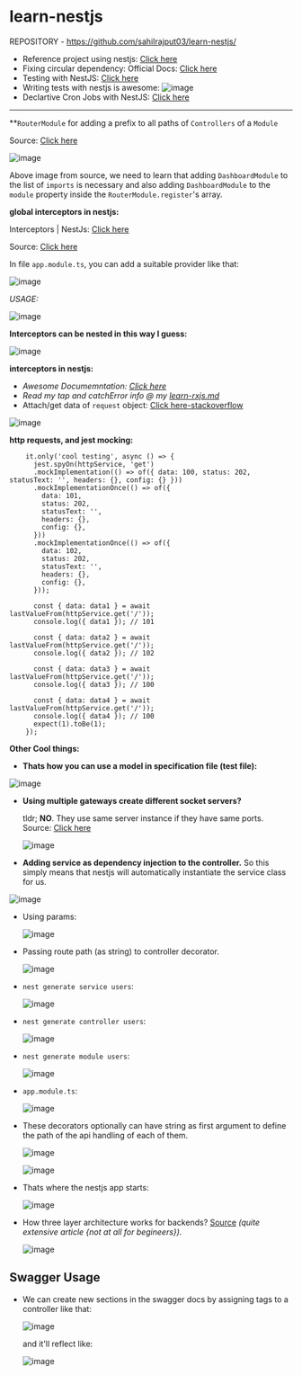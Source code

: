 # learn-nestjs

REPOSITORY - https://github.com/sahilrajput03/learn-nestjs/

- Reference project using nestjs: [Click here](https://docs.nestjs.com/fundamentals/circular-dependency)
- Fixing circular dependency: Official Docs: [Click here](https://docs.nestjs.com/fundamentals/circular-dependency)
- Testing with NestJS: [Click here](https://docs.nestjs.com/fundamentals/testing)
- Writing tests with nestjs is awesome: ![image](https://user-images.githubusercontent.com/31458531/185789321-6399c11f-e652-49fd-bf98-7e7a7217fdc1.png)
- Declartive Cron Jobs with NestJS: [Click here](https://docs.nestjs.com/techniques/task-scheduling#declarative-cron-jobs)

***

**`RouterModule` for adding a prefix to all paths of `Controllers` of a `Module`

Source: [Click here](https://docs.nestjs.com/recipes/router-module)

![image](https://user-images.githubusercontent.com/31458531/219173592-d5d497e5-dce0-4a2f-a9ef-0049b3da0964.png)

Above image from source, we need to learn that adding `DashboardModule` to the list of `imports` is necessary and also adding `DashboardModule` to the `module` property inside the `RouterModule.register`'s array.


**global interceptors in nestjs:**

Interceptors | NestJs: [Click here](https://docs.nestjs.com/interceptors)

Source: [Click here](https://stackoverflow.com/a/50528691/10012446)

In file `app.module.ts`, you can add a suitable provider like that:

![image](https://user-images.githubusercontent.com/31458531/214636096-887b864d-9f84-46c3-b4c6-97f189e68ebf.png)

*USAGE:*

![image](https://user-images.githubusercontent.com/31458531/214666762-5b4355b7-eb67-4289-91f9-26d7d5c113cf.png)

**Interceptors can be nested in this way I guess:**

![image](https://user-images.githubusercontent.com/31458531/214608033-7b3aa0b8-508b-4429-9492-c2c7ddbf6259.png)

**interceptors in nestjs:**

- *Awesome Documemntation: [Click here](https://docs.nestjs.com/interceptors)*
- *Read my tap and catchError info @ my [learn-rxjs.md](https://github.com/sahilrajput03/sahilrajput03/blob/master/learn-rxjs.md)*
- Attach/get data of `request` object: [Click here-stackoverflow](https://stackoverflow.com/questions/67672251/nestjs-interceptor-append-data-to-incoming-request-header-or-body)

![image](https://user-images.githubusercontent.com/31458531/214398502-1777a7e9-8b39-4de0-8257-2a30886a0679.png)


**http requests, and jest mocking:**

```
    it.only('cool testing', async () => {
      jest.spyOn(httpService, 'get')
      .mockImplementation(() => of({ data: 100, status: 202, statusText: '', headers: {}, config: {} }))
      .mockImplementationOnce(() => of({
        data: 101,
        status: 202,
        statusText: '',
        headers: {},
        config: {},
      }))
      .mockImplementationOnce(() => of({
        data: 102,
        status: 202,
        statusText: '',
        headers: {},
        config: {},
      }));

      const { data: data1 } = await lastValueFrom(httpService.get('/'));
      console.log({ data1 }); // 101

      const { data: data2 } = await lastValueFrom(httpService.get('/'));
      console.log({ data2 }); // 102

      const { data: data3 } = await lastValueFrom(httpService.get('/'));
      console.log({ data3 }); // 100

      const { data: data4 } = await lastValueFrom(httpService.get('/'));
      console.log({ data4 }); // 100
      expect(1).toBe(1);
    });
```

**Other Cool things:**

- **Thats how you can use a model in specification file (test file):**

![image](https://user-images.githubusercontent.com/31458531/211314067-f5feadd3-8dec-439c-8000-231bda4aec5e.png)

- **Using multiple gateways create different socket servers?**

  tldr; **NO**. They use same server instance if they have same ports. Source: [Click here](https://stackoverflow.com/questions/53123523/nestjs-multiple-websocketgateway)

  ![image](https://user-images.githubusercontent.com/31458531/204883573-4d714721-8e8e-4d08-9510-1e52e556bbd8.png)


- **Adding service as dependency injection to the controller.** So this simply means that nestjs will automatically instantiate the service class for us.

![image](https://user-images.githubusercontent.com/31458531/185787421-76aa1b8d-1970-4a95-845c-f14bd800faf1.png)

- Using params:

  ![image](https://user-images.githubusercontent.com/31458531/185787176-9fda4ebe-6c26-4a5e-9031-b5f37259fc57.png)

- Passing route path (as string) to controller decorator. 

  ![image](https://user-images.githubusercontent.com/31458531/185787160-4ec386bc-3b3a-47fe-858c-38baf7cc6f7a.png)

- `nest generate service users`:

  ![image](https://user-images.githubusercontent.com/31458531/185787155-f357065a-aa88-44e2-b16e-0f07a49feae5.png)

- `nest generate controller users`:

  ![image](https://user-images.githubusercontent.com/31458531/185787152-77a0bcdb-8520-4939-8a06-d9ffd4aae169.png)

- `nest generate module users`:

  ![image](https://user-images.githubusercontent.com/31458531/185787148-03299c85-dd7b-45ca-aa5c-711a70608bdf.png)

- `app.module.ts`:

  ![image](https://user-images.githubusercontent.com/31458531/185787137-35d8d1b5-b3c8-40aa-ac44-92efc79d2ea0.png)

- These decorators optionally can have string as first argument to define the path of the api handling of each of them.

  ![image](https://user-images.githubusercontent.com/31458531/185788962-8b4bad04-78e2-4f23-9c1c-16389498f8d7.png)

  ![image](https://user-images.githubusercontent.com/31458531/185788968-eec6bfae-2d0e-4d0a-a6ce-b75273b1be7e.png)


- Thats where the nestjs app starts:

  ![image](https://user-images.githubusercontent.com/31458531/185788213-f7de6a1b-5783-449c-bcb4-7fb65e7688dc.png)

- How three layer architecture works for backends? [Source](https://dev.to/santypk4/bulletproof-node-js-project-architecture-4epf) *(quite extensive article {not at all for begineers}).*

  ![image](https://user-images.githubusercontent.com/31458531/185788741-0137266c-1558-4beb-b8f5-4599237ae6cc.png)


## Swagger Usage

- We can create new sections in the swagger docs by assigning tags to a controller like that:

  ![image](https://user-images.githubusercontent.com/31458531/185791435-8201d36f-f3cc-420e-9574-9ecda74f0f9d.png)

  and it'll reflect like:

  ![image](https://user-images.githubusercontent.com/31458531/185791444-159f579a-802f-4b01-8ffd-b1cd255b5073.png)

